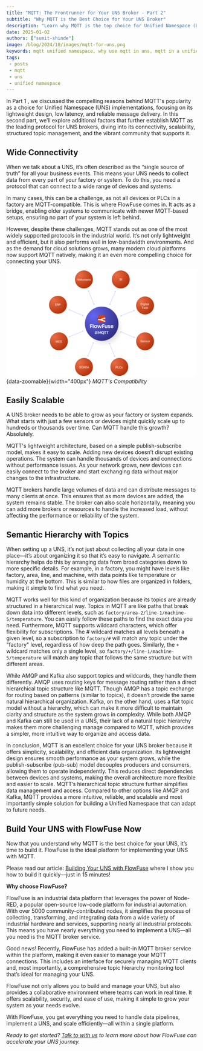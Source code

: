 ```yaml
--- 
title: "MQTT: The Frontrunner for Your UNS Broker - Part 2" 
subtitle: "Why MQTT is the Best Choice for Your UNS Broker"
description: "Learn why MQTT is the top choice for Unified Namespace (UNS) brokers and explore the ideal platform that simplifies the connection of devices and services while providing a reliable MQTT broker service."
date: 2025-01-02
authors: ["sumit-shinde"]
image: /blog/2024/10/images/mqtt-for-uns.png
keywords: mqtt unified namespace, why use mqtt in uns, mqtt in a unified namespace, mqtt data modeling UNS, Best protocols for UNS IoT, Implementing UNS with MQTT, Unified Namespace protocols
tags: 
 - posts
 - mqtt
 - uns
 - unified namespace
---
```


In Part 1 , we discussed the compelling reasons behind MQTT's popularity as a choice for Unified Namespace (UNS) implementations, focusing on its lightweight design, low latency, and reliable message delivery. In this second part, we’ll explore additional factors that further establish MQTT as the leading protocol for UNS brokers, diving into its connectivity, scalability, structured topic management, and the vibrant community that supports it. 

<!--more-->

## **Wide Connectivity**

When we talk about a UNS, it’s often described as the “single source of truth” for all your business events. This means your UNS needs to collect data from every part of your factory or system. To do this, you need a protocol that can connect to a wide range of devices and systems.

In many cases, this can be a challenge, as not all devices or PLCs in a factory are MQTT-compatible. This is where FlowFuse comes in. It acts as a bridge, enabling older systems to communicate with newer MQTT-based setups, ensuring no part of your system is left behind.

However, despite these challenges, MQTT stands out as one of the most widely supported protocols in the industrial world. It’s not only lightweight and efficient, but it also performs well in low-bandwidth environments. And as the demand for cloud solutions grows, many modern cloud platforms now support MQTT natively, making it an even more compelling choice for connecting your UNS.

![MQTT's Compatibility](./images/mqtt-compatiblity.png){data-zoomable}{width="400px"}
_MQTT's Compatibility_

## **Easily Scalable**

A UNS broker needs to be able to grow as your factory or system expands. What starts with just a few sensors or devices might quickly scale up to hundreds or thousands over time. Can MQTT handle this growth? Absolutely.

MQTT's lightweight architecture, based on a simple publish-subscribe model, makes it easy to scale. Adding new devices doesn’t disrupt existing operations. The system can handle thousands of devices and connections without performance issues. As your network grows, new devices can easily connect to the broker and start exchanging data without major changes to the infrastructure.

MQTT brokers handle large volumes of data and can distribute messages to many clients at once. This ensures that as more devices are added, the system remains stable. The broker can also scale horizontally, meaning you can add more brokers or resources to handle the increased load, without affecting the performance or reliability of the system.

## **Semantic Hierarchy with Topics**

When setting up a UNS, it’s not just about collecting all your data in one place—it’s about organizing it so that it’s easy to navigate. A semantic hierarchy helps do this by arranging data from broad categories down to more specific details. For example, in a factory, you might have levels like factory, area, line, and machine, with data points like temperature or humidity at the bottom. This is similar to how files are organized in folders, making it simple to find what you need.

MQTT works well for this kind of organization because its topics are already structured in a hierarchical way. Topics in MQTT are like paths that break down data into different levels, such as `factory/area-2/line-1/machine-5/temperature`. You can easily follow these paths to find the exact data you need. Furthermore, MQTT supports wildcard characters, which offer flexibility for subscriptions. The # wildcard matches all levels beneath a given level, so a subscription to `factory/#` will match any topic under the "factory" level, regardless of how deep the path goes. Similarly, the `+` wildcard matches only a single level, so `factory/+/line-1/machine-5/temperature` will match any topic that follows the same structure but with different areas. 

While  AMQP and Kafka also support topics and wildcards, they handle them differently. AMQP uses routing keys for message routing rather than a direct hierarchical topic structure like MQTT. Though AMQP has a topic exchange for routing based on patterns (similar to topics), it doesn’t provide the same natural hierarchical organization. Kafka, on the other hand, uses a flat topic model without a hierarchy, which can make it more difficult to maintain clarity and structure as the system grows in complexity. While both AMQP and Kafka can still be used in a UNS, their lack of a natural topic hierarchy makes them more challenging manage compared to MQTT, which provides a simpler, more intuitive way to organize and access data.

In conclusion, MQTT is an excellent choice for your UNS broker because it offers simplicity, scalability, and efficient data organization. Its lightweight design ensures smooth performance as your system grows, while the publish-subscribe (pub-sub) model decouples producers and consumers, allowing them to operate independently. This reduces direct dependencies between devices and systems, making the overall architecture more flexible and easier to scale. MQTT’s hierarchical topic structure further simplifies data management and access. Compared to other options like AMQP and Kafka, MQTT provides a more intuitive, reliable, and scalable and most importantly simple solution for building a Unified Namespace that can adapt to future needs.

## **Build Your UNS with FlowFuse Now**

Now that you understand why MQTT is the best choice for your UNS, it’s time to build it. FlowFuse is the ideal platform for implementing your UNS with MQTT.

Please read our article: [Building Your UNS with FlowFuse](/blog/2024/11/building-uns-with-flowfuse/) where I show you how to build it quickly—just in 15 minutes!

**Why choose FlowFuse?**

FlowFuse is an industrial data platform that leverages the power of Node-RED, a popular open-source low-code platform for industrial automation. With over 5000 community-contributed nodes, it simplifies the process of collecting, transforming, and integrating data from a wide variety of industrial hardware and services, supporting nearly all industrial protocols. This means you have nearly everything you need to implement a UNS—all you need is the MQTT broker service.

Good news! Recently, FlowFuse has added a built-in MQTT broker service within the platform, making it even easier to manage your MQTT connections. This includes an interface for securely managing MQTT clients and, most importantly, a comprehensive topic hierarchy monitoring tool that’s ideal for managing your UNS.

FlowFuse not only allows you to build and manage your UNS, but also provides a collaborative environment where teams can work in real time. It offers scalability, security, and ease of use, making it simple to grow your system as your needs evolve.

With FlowFuse, you get everything you need to handle data pipelines, implement a UNS, and scale efficiently—all within a single platform.

*Ready to get started? [Talk to with us](/book-demo/) to learn more about how FlowFuse can accelerate your UNS journey.*
